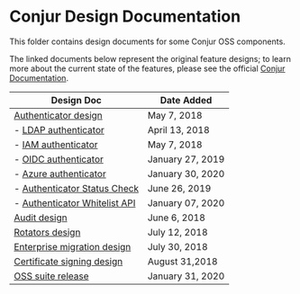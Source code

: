 # Conjur Design Documentation

This folder contains design documents for some Conjur OSS components.

The linked documents below represent the original feature designs; to learn
more about the current state of the features, please see the official
[Conjur Documentation](https://docs.conjur.org).

|Design Doc|Date Added|
--- | ---
|[Authenticator design](authenticators/AUTHENTICATORS.md)|May 7, 2018|
|- [LDAP authenticator](authenticators/authn_ldap.md)|April 13, 2018|
|- [IAM authenticator](authenticators/authn_iam.md)|May 7, 2018|
|- [OIDC authenticator](authenticators/authn_oidc.md)|January 27, 2019|
|- [Azure authenticator](authenticators/authn_azure)|January 30, 2020|
|- [Authenticator Status Check](authenticators/authenticators-status)|June 26, 2019|
|- [Authenticator Whitelist API](authenticators/authenticator_whitelist_api.md)|January 07, 2020|
|[Audit design](./audit.md)|June 6, 2018|
|[Rotators design](./ROTATORS.md)|July 12, 2018|
|[Enterprise migration design](./MIGRATION.md)|July 30, 2018|
|[Certificate signing design](./CERTIFICATE_SIGNING.md)|August 31,2018|
|[OSS suite release](./oss_suite_release.md)|January 31, 2020|
